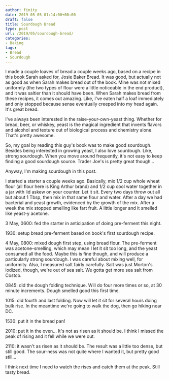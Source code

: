 ```yaml
---
author: finity
date: 2019-05-05 01:14:00+00:00
draft: false
title: Sourdough Bread
type: post
url: /2019/05/sourdough-bread/
categories:
- Baking
tags:
- Bread
- Sourdough
---
```





I made a couple loaves of bread a couple weeks ago, based on a recipe in this book Sarah asked for, Josie Baker Bread.  It was good, but actually not as good as when Sarah makes bread out of the book.  Mine was not mixed uniformly (the two types of flour were a little noticeable in the end product), and it was saltier than it should have been.  When Sarah makes bread from these recipes, it comes out amazing.  Like, I've eaten half a loaf immediately and only stopped because sense eventually creeped into my head again.  It's great bread.







I've always been interested in the raise-your-own-yeast thing.  Whether for bread, beer, or whiskey, yeast is the magical ingredient that invents flavors and alcohol and texture out of biological process and chemistry alone.  That's pretty awesome.







So, my goal by reading this guy's book was to make good sourdough.  Besides being interested in growing yeast, I also love sourdough.  Like, strong sourdough.  When you move around frequently, it's not easy to keep finding a good sourdough source.  Trader Joe's is pretty great though...







Anyway, I'm making sourdough in this post.







I started a starter a couple weeks ago.  Basically, mix 1/2 cup whole wheat flour (all flour here is King Arthur brand) and 1/2 cup cool water together in a jar with lid askew on your counter.  Let it sit.  Every two days throw out all but about 1 Tbsp, then mix in that same flour and water.  After a day we had bacterial and yeast growth, evidenced by the growth of the mix.  After a week the mix stopped smelling like fart fruit.  A little longer and it smelled like yeast-y acetone.







3 May, 0600: fed the starter in anticipation of doing pre-ferment this night.







1930: setup bread pre-ferment based on book's first sourdough recipe.







4 May, 0800: mixed dough first step, using bread flour.  The pre-ferment was acetone-smelling, which may mean I let it sit too long, and the yeast consumed all the food.  Maybe this is fine though, and will produce a particularly strong sourdough.  I was careful about mixing well, for uniformity.  Also, I measured salt fairly carefully.  Salt was just Morton's iodized, though, we're out of sea salt.  We gotta get more sea salt from Costco. 







0845: did the dough folding technique.  Will do four more times or so, at 30 minute increments.  Dough smelled good this first time.







1015: did fourth and last folding.  Now will let it sit for several hours doing bulk rise.  In the meantime we're going to walk the dog, then go hiking near DC.







1530: put it in the bread pan!







2010: put it in the oven...  It's not as risen as it should be.  I think I missed the peak of rising and it fell while we were out.







2110: it wasn't as risen as it should be.  The result was a little too dense, but still good.  The sour-ness  was not quite where I wanted it, but pretty good still...







I think next time I need to watch the rises and catch them at the peak.  Still tasty bread.



